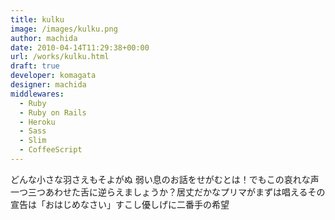 ```yaml
---
title: kulku
image: /images/kulku.png
author: machida
date: 2010-04-14T11:29:38+00:00
url: /works/kulku.html
draft: true
developer: komagata
designer: machida
middlewares:
  - Ruby
  - Ruby on Rails
  - Heroku
  - Sass
  - Slim
  - CoffeeScript
---
```


どんな小さな羽さえもそよがぬ 弱い息のお話をせがむとは！でもこの哀れな声一つ三つあわせた舌に逆らえましょうか？居丈だかなプリマがまずは唱えるその宣告は「おはじめなさい」すこし優しげに二番手の希望
